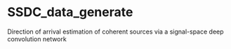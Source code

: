 # SSDC_data_generate
Direction of arrival estimation of coherent sources via a signal-space deep convolution network
